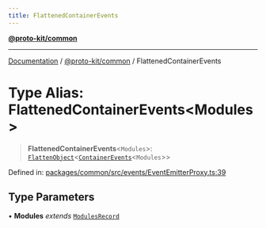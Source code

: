 ```yaml
---
title: FlattenedContainerEvents
---
```


[**@proto-kit/common**](../README.md)

***

[Documentation](../../../README.md) / [@proto-kit/common](../README.md) / FlattenedContainerEvents

# Type Alias: FlattenedContainerEvents\<Modules\>

> **FlattenedContainerEvents**\<`Modules`\>: [`FlattenObject`](FlattenObject.md)\<[`ContainerEvents`](ContainerEvents.md)\<`Modules`\>\>

Defined in: [packages/common/src/events/EventEmitterProxy.ts:39](https://github.com/proto-kit/framework/blob/4d6b3b6da51b3edee0fbf25ce72c1f59ec61e891/packages/common/src/events/EventEmitterProxy.ts#L39)

## Type Parameters

• **Modules** *extends* [`ModulesRecord`](../interfaces/ModulesRecord.md)
